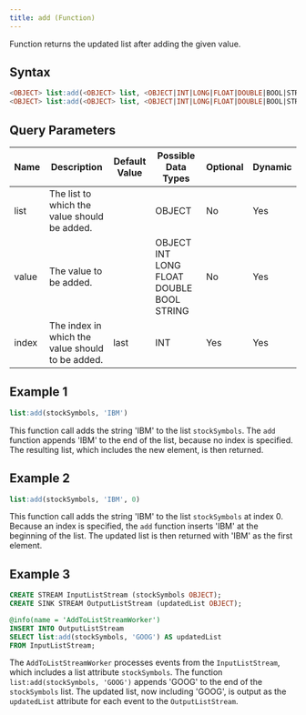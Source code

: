 ```yaml
---
title: add (Function)
---
```


Function returns the updated list after adding the given value.

## Syntax

```sql
<OBJECT> list:add(<OBJECT> list, <OBJECT|INT|LONG|FLOAT|DOUBLE|BOOL|STRING> value)
<OBJECT> list:add(<OBJECT> list, <OBJECT|INT|LONG|FLOAT|DOUBLE|BOOL|STRING> value, <INT> index)
```

## Query Parameters

| Name  | Description  | Default Value | Possible Data Types  | Optional | Dynamic |
|-------|--------------|---------------|----------------------|----------|---------|
| list  | The list to which the value should be added.     |               | OBJECT    | No       | Yes     |
| value | The value to be added.   |           | OBJECT INT LONG FLOAT DOUBLE BOOL STRING | No       | Yes     |
| index | The index in which the value should to be added. | last      | INT     | Yes      | Yes     |

## Example 1

```sql
list:add(stockSymbols, 'IBM')
```

This function call adds the string 'IBM' to the list `stockSymbols`. The `add` function appends 'IBM' to the end of the list, because no index is specified. The resulting list, which includes the new element, is then returned.

## Example 2

```sql
list:add(stockSymbols, 'IBM', 0)
```

This function call adds the string 'IBM' to the list `stockSymbols` at index 0. Because an index is specified, the `add` function inserts 'IBM' at the beginning of the list. The updated list is then returned with 'IBM' as the first element.

## Example 3

```sql
CREATE STREAM InputListStream (stockSymbols OBJECT);
CREATE SINK STREAM OutputListStream (updatedList OBJECT);

@info(name = 'AddToListStreamWorker')
INSERT INTO OutputListStream
SELECT list:add(stockSymbols, 'GOOG') AS updatedList
FROM InputListStream;
```

The `AddToListStreamWorker` processes events from the `InputListStream`, which includes a list attribute `stockSymbols`. The function `list:add(stockSymbols, 'GOOG')` appends 'GOOG' to the end of the `stockSymbols` list. The updated list, now including 'GOOG', is output as the `updatedList` attribute for each event to the `OutputListStream`.
